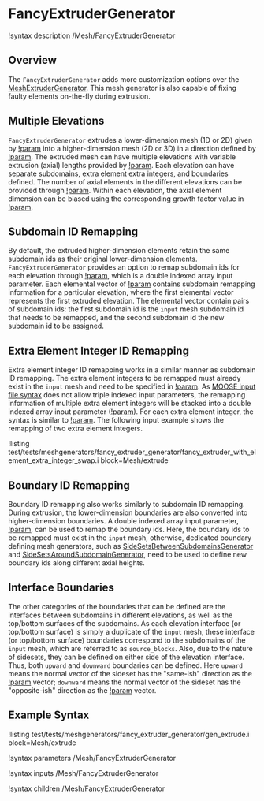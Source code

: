 # FancyExtruderGenerator

!syntax description /Mesh/FancyExtruderGenerator

## Overview

The `FancyExtruderGenerator` adds more customization options over the [MeshExtruderGenerator](MeshExtruderGenerator.md). This mesh generator is also capable of fixing faulty elements on-the-fly during extrusion.

## Multiple Elevations

`FancyExtruderGenerator` extrudes a lower-dimension mesh (1D or 2D) given by [!param](/Mesh/FancyExtruderGenerator/input) into a higher-dimension mesh (2D or 3D) in a direction defined by [!param](/Mesh/FancyExtruderGenerator/direction). The extruded mesh can have multiple elevations with variable extrusion (axial) lengths provided by [!param](/Mesh/FancyExtruderGenerator/heights). Each elevation can have separate subdomains, extra element extra integers, and boundaries defined. The number of axial elements in the different elevations can be provided through [!param](/Mesh/FancyExtruderGenerator/num_layers). Within each elevation, the axial element dimension can be biased using the corresponding growth factor value in [!param](/Mesh/FancyExtruderGenerator/biases).

## Subdomain ID Remapping

By default, the extruded higher-dimension elements retain the same subdomain ids as their original lower-dimension elements. `FancyExtruderGenerator` provides an option to remap subdomain ids for each elevation through [!param](/Mesh/FancyExtruderGenerator/subdomain_swaps), which is a double indexed array input parameter. Each elemental vector of [!param](/Mesh/FancyExtruderGenerator/subdomain_swaps) contains subdomain remapping information for a particular elevation, where the first elemental vector represents the first extruded elevation. The elemental vector contain pairs of subdomain ids: the first subdomain id is the `input` mesh subdomain id that needs to be remapped, and the second subdomain id the new subdomain id to be assigned.

## Extra Element Integer ID Remapping

Extra element integer ID remapping works in a similar manner as subdomain ID remapping. The extra element integers to be remapped must already exist in the `input` mesh and need to be specified in [!param](/Mesh/FancyExtruderGenerator/elem_integer_names_to_swap). As [MOOSE input file syntax](https://mooseframework.inl.gov/application_usage/input_syntax.html) does not allow triple indexed input parameters, the remapping information of multiple extra element integers will be stacked into a double indexed array input parameter ([!param](/Mesh/FancyExtruderGenerator/elem_integer_names_to_swap)). For each extra element integer, the syntax is similar to [!param](/Mesh/FancyExtruderGenerator/subdomain_swaps). The following input example shows the remapping of two extra element integers.

!listing test/tests/meshgenerators/fancy_extruder_generator/fancy_extruder_with_element_extra_integer_swap.i block=Mesh/extrude

## Boundary ID Remapping

Boundary ID remapping also works similarly to subdomain ID remapping. During extrusion, the lower-dimension boundaries are also converted into higher-dimension boundaries. A double indexed array input parameter, [!param](/Mesh/FancyExtruderGenerator/boundary_swaps), can be used to remap the boundary ids. Here, the boundary ids to be remapped must exist in the `input` mesh, otherwise, dedicated boundary defining mesh generators, such as [SideSetsBetweenSubdomainsGenerator](SideSetsBetweenSubdomainsGenerator.md) and [SideSetsAroundSubdomainGenerator](SideSetsAroundSubdomainGenerator.md), need to be used to define new boundary ids along different axial heights.

## Interface Boundaries

The other categories of the boundaries that can be defined are the interfaces between subdomains in different elevations, as well as the top/bottom surfaces of the subdomains. As each elevation interface (or top/bottom surface) is simply a duplicate of the `input` mesh, these interface (or top/bottom surface) boundaries correspond to the subdomains of the `input` mesh, which are referred to as `source_blocks`. Also, due to the nature of sidesets, they can be defined on either side of the elevation interface. Thus, both `upward` and `downward` boundaries can be defined. Here `upward` means the normal vector of the sideset has the "same-ish" direction as the [!param](/Mesh/FancyExtruderGenerator/direction) vector; `downward` means the normal vector of the sideset has the "opposite-ish" direction as the [!param](/Mesh/FancyExtruderGenerator/direction) vector.

## Example Syntax

!listing test/tests/meshgenerators/fancy_extruder_generator/gen_extrude.i block=Mesh/extrude

!syntax parameters /Mesh/FancyExtruderGenerator

!syntax inputs /Mesh/FancyExtruderGenerator

!syntax children /Mesh/FancyExtruderGenerator

